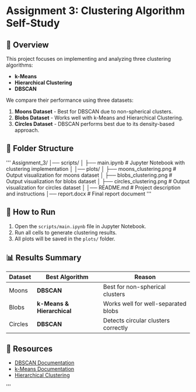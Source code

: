 # Assignment 3: Clustering Algorithm Self-Study

## 📌 Overview
This project focuses on implementing and analyzing three clustering algorithms:
- **k-Means**
- **Hierarchical Clustering**
- **DBSCAN**

We compare their performance using three datasets:
1. **Moons Dataset** - Best for DBSCAN due to non-spherical clusters.
2. **Blobs Dataset** - Works well with k-Means and Hierarchical Clustering.
3. **Circles Dataset** - DBSCAN performs best due to its density-based approach.

## 📂 Folder Structure
'''
Assignment_3/ │── scripts/ │ ├── main.ipynb # Jupyter Notebook with clustering implementation │ │── plots/ │ ├── moons_clustering.png # Output visualization for moons dataset │ ├── blobs_clustering.png # Output visualization for blobs dataset │ ├── circles_clustering.png # Output visualization for circles dataset │ │── README.md # Project description and instructions │── report.docx # Final report document
'''

## 🚀 How to Run
1. Open the `scripts/main.ipynb` file in Jupyter Notebook.
2. Run all cells to generate clustering results.
3. All plots will be saved in the `plots/` folder.

## 📊 Results Summary
| Dataset | Best Algorithm | Reason |
|---------|---------------|--------|
| Moons | **DBSCAN** | Best for non-spherical clusters |
| Blobs | **k-Means & Hierarchical** | Works well for well-separated blobs |
| Circles | **DBSCAN** | Detects circular clusters correctly |

## 🔗 Resources
- [DBSCAN Documentation](https://scikit-learn.org/stable/modules/generated/sklearn.cluster.DBSCAN.html)
- [k-Means Documentation](https://scikit-learn.org/stable/modules/generated/sklearn.cluster.KMeans.html)
- [Hierarchical Clustering](https://scikit-learn.org/stable/modules/generated/sklearn.cluster.AgglomerativeClustering.html)

'''
